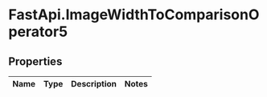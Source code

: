 # FastApi.ImageWidthToComparisonOperator5

## Properties
Name | Type | Description | Notes
------------ | ------------- | ------------- | -------------
